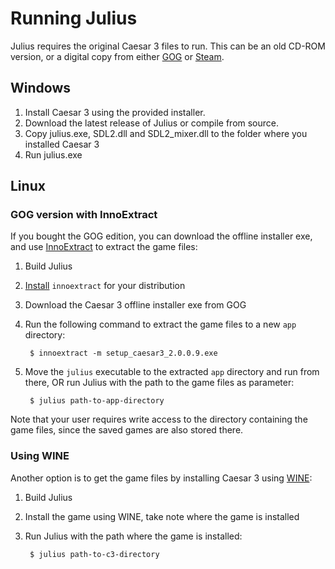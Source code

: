 # Running Julius

Julius requires the original Caesar 3 files to run. This can be an old CD-ROM version, or a digital copy
from either [GOG](https://www.gog.com/game/caesar_3) or [Steam](https://store.steampowered.com/app/517790/Caesar_3/).

## Windows

1. Install Caesar 3 using the provided installer.
1. Download the latest release of Julius or compile from source.
1. Copy julius.exe, SDL2.dll and SDL2_mixer.dll to the folder where you installed Caesar 3
1. Run julius.exe

## Linux

### GOG version with InnoExtract
If you bought the GOG edition, you can download the offline installer exe, and use
[InnoExtract](http://constexpr.org/innoextract/) to extract the game files:

1. Build Julius
1. [Install](http://constexpr.org/innoextract/install) `innoextract` for your distribution
1. Download the Caesar 3 offline installer exe from GOG
1. Run the following command to extract the game files to a new `app` directory:

        $ innoextract -m setup_caesar3_2.0.0.9.exe

1. Move the `julius` executable to the extracted `app` directory and run from there, OR run Julius with the path to the game files as parameter:

        $ julius path-to-app-directory

Note that your user requires write access to the directory containing the game files, since the saved games are also stored there.

### Using WINE

Another option is to get the game files by installing Caesar 3 using [WINE](https://www.winehq.org/):

1. Build Julius
1. Install the game using WINE, take note where the game is installed
1. Run Julius with the path where the game is installed:

        $ julius path-to-c3-directory
